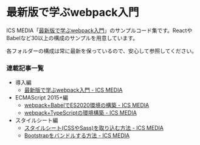# 最新版で学ぶwebpack入門

ICS MEDIA「[最新版で学ぶwebpack入門](https://ics.media/entry/12140/)」のサンプルコード集です。ReactやBabelなど30以上の構成のサンプルを用意しています。

各フォルダーの構成は常に最新を保っているので、安心して参照してください。

### 連載記事一覧

- 導入編
  - [最新版で学ぶwebpack入門 \- ICS MEDIA](https://ics.media/entry/12140/)
- ECMAScript 2015+編
  - [webpack+BabelでES2020環境の構築 \- ICS MEDIA](https://ics.media/entry/16028/)
  - [webpack+TypeScriptの環境構築 \- ICS MEDIA](https://ics.media/entry/16329/)
- スタイルシート編
  - [スタイルシート\(CSSやSass\)を取り込む方法 \- ICS MEDIA](https://ics.media/entry/17376/)
  - [Bootstrapをバンドルする方法 \- ICS MEDIA](https://ics.media/entry/17749/)
